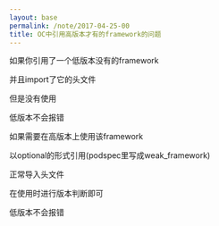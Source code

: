 ```yaml
---
layout: base
permalink: /note/2017-04-25-00
title: OC中引用高版本才有的framework的问题
---
```


如果你引用了一个低版本没有的framework

并且import了它的头文件

但是没有使用

低版本不会报错

如果需要在高版本上使用该framework

以optional的形式引用(podspec里写成weak_framework)

正常导入头文件

在使用时进行版本判断即可

低版本不会报错